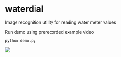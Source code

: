 # waterdial
Image recognition utility for reading water meter values

Run demo using prerecorded example video

`python demo.py`

![](demo.gif)
